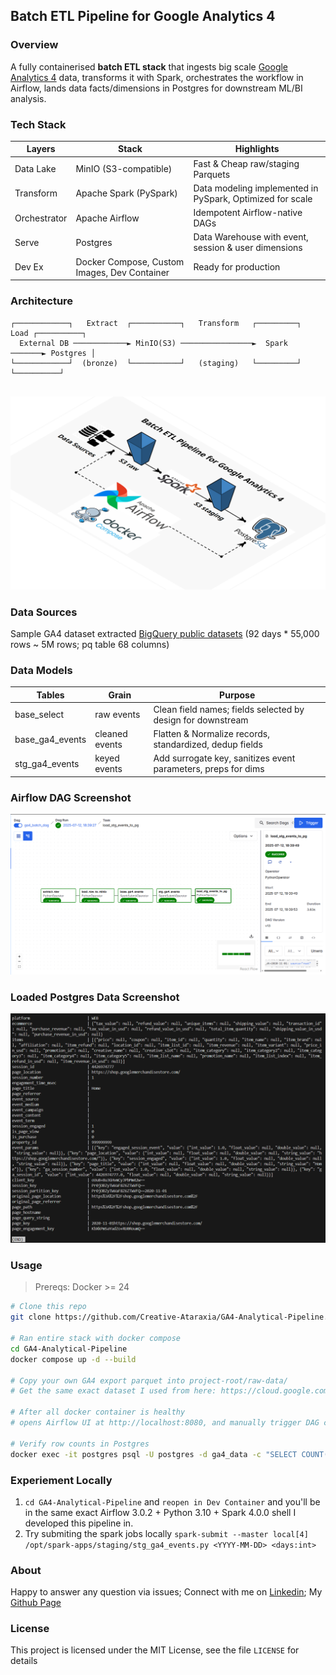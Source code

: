 ## Batch ETL Pipeline for Google Analytics 4

### Overview
A fully containerised **batch ETL stack** that ingests big scale [Google Analytics 4](https://support.google.com/analytics) data, transforms it with Spark, orchestrates the workflow in Airflow, lands data facts/dimensions in Postgres for downstream ML/BI analysis.


### Tech Stack
| Layers | Stack | Highlights |
|-------|------|------------|
| Data Lake | MinIO (S3-compatible) | Fast & Cheap raw/staging Parquets |
| Transform | Apache Spark (PySpark) | Data modeling implemented in PySpark, Optimized for scale |
| Orchestrator | Apache Airflow | Idempotent Airflow-native DAGs |
| Serve | Postgres | Data Warehouse with event, session & user dimensions |
| Dev Ex | Docker Compose, Custom Images, Dev Container | Ready for production


### Architecture

```ascii
┌────────────┐   Extract  ┌───────────┐   Transform   ┌─────────┐  Load ┌──────────┐
  External DB ────────────► MinIO(S3) ────────────────►  Spark   ───────► Postgres │ 
└────────────┘  (bronze)  └───────────┘   (staging)   └─────────┘       └──────────┘
                                                                 
```

![Architecture](img/Archi.png)


### Data Sources

Sample GA4 dataset extracted [BigQuery public datasets](https://cloud.google.com/bigquery/public-data) (92 days * 55,000 rows ~ 5M rows; pq table 68 columns)


### Data Models

| Tables            | Grain           | Purpose                                                       |
| ----------------- | --------------- | ------------------------------------------------------------- |
| base\_select      | raw events      | Clean field names; fields selected by design for downstream   |
| base\_ga4\_events | cleaned events  | Flatten & Normalize records, standardized, dedup fields       |
| stg\_ga4\_events  | keyed events    | Add surrogate key, sanitizes event parameters, preps for dims |


### Airflow DAG Screenshot

![Airflow DAG](img/DAG.png)


### Loaded Postgres Data Screenshot

![Postgres Screenshot](img/PG.png)


### Usage

> Prereqs: Docker >= 24

```bash
# Clone this repo
git clone https://github.com/Creative-Ataraxia/GA4-Analytical-Pipeline.git

# Ran entire stack with docker compose
cd GA4-Analytical-Pipeline
docker compose up -d --build

# Copy your own GA4 export parquet into project-root/raw-data/
# Get the same exact dataset I used from here: https://cloud.google.com/bigquery/public-data

# After all docker container is healthy
# opens Airflow UI at http://localhost:8080, and manually trigger DAG called 'ga4_batch_dag' to execute the pipeline

# Verify row counts in Postgres
docker exec -it postgres psql -U postgres -d ga4_data -c "SELECT COUNT(*) FROM stg_ga4_events;"

```

### Experiement Locally

1) `cd GA4-Analytical-Pipeline` and `reopen in Dev Container` and you'll be in the same exact Airflow 3.0.2 + Python 3.10 + Spark 4.0.0 shell I developed this pipeline in.
2) Try submiting the spark jobs locally
`spark-submit --master local[4] /opt/spark-apps/staging/stg_ga4_events.py <YYYY-MM-DD> <days:int>`

### About
Happy to answer any question via issues; Connect with me on [Linkedin](https://www.linkedin.com/in/royma/);
My [Github Page](https://github.com/Creative-Ataraxia)

### License
This project is licensed under the MIT License, see the file `LICENSE` for details